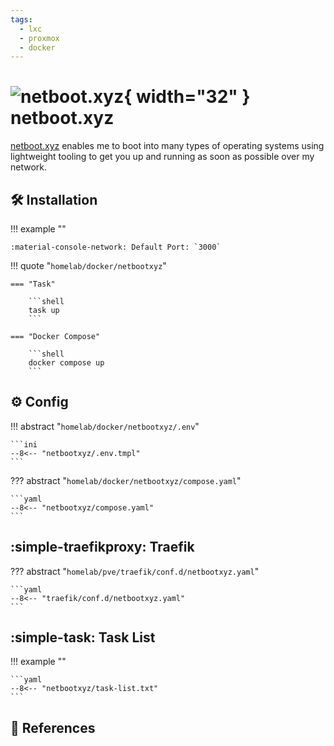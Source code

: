 ```yaml
---
tags:
  - lxc
  - proxmox
  - docker
---
```

# ![netboot.xyz](https://raw.githubusercontent.com/selfhst/icons/refs/heads/main/png/netboot-xyz-light.png){ width="32" } netboot.xyz

[netboot.xyz][1] enables me to boot into many types of operating
systems using lightweight tooling to get you up and running as soon as possible 
over my network.

## :hammer_and_wrench: Installation

!!! example ""

    :material-console-network: Default Port: `3000`

!!! quote "`homelab/docker/netbootxyz`"

    === "Task"
    
        ```shell
        task up
        ```

    === "Docker Compose"
    
        ```shell
        docker compose up
        ```

## :gear: Config

!!! abstract "`homelab/docker/netbootxyz/.env`"

    ```ini
    --8<-- "netbootxyz/.env.tmpl"
    ```

??? abstract "`homelab/docker/netbootxyz/compose.yaml`"

    ```yaml
    --8<-- "netbootxyz/compose.yaml"
    ```

## :simple-traefikproxy: Traefik

??? abstract "`homelab/pve/traefik/conf.d/netbootxyz.yaml`"

    ```yaml
    --8<-- "traefik/conf.d/netbootxyz.yaml"
    ```

## :simple-task: Task List

!!! example ""

    ```yaml
    --8<-- "netbootxyz/task-list.txt"
    ```

## :link: References

[1]: <https://netboot.xyz/>
